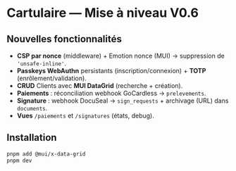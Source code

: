 # Cartulaire — Mise à niveau V0.6

## Nouvelles fonctionnalités
- **CSP par nonce** (middleware) + Emotion nonce (MUI) → suppression de `'unsafe-inline'`.
- **Passkeys WebAuthn** persistants (inscription/connexion) + **TOTP** (enrôlement/validation).
- **CRUD** Clients avec **MUI DataGrid** (recherche + création).
- **Paiements** : réconciliation webhook GoCardless → `prelevements`.
- **Signature** : webhook DocuSeal → `sign_requests` + archivage (URL) dans `documents`.
- **Vues** `/paiements` et `/signatures` (états, debug).

## Installation
```bash
pnpm add @mui/x-data-grid
pnpm dev

